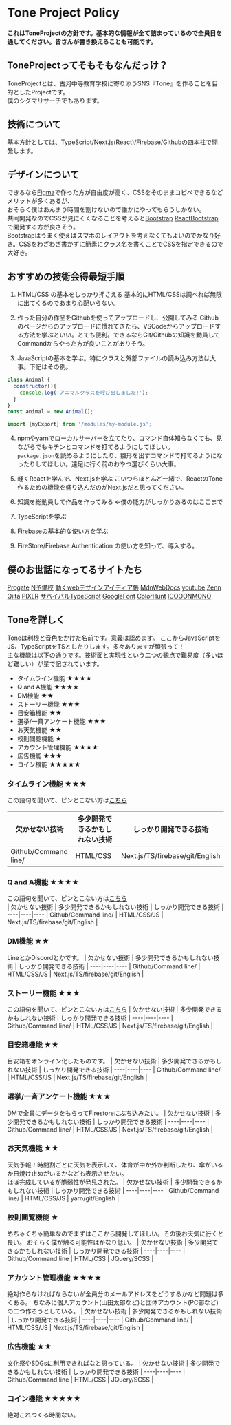 # Tone Project Policy
#### これはToneProjectの方針です。基本的な情報が全て詰まっているので全員目を通してください。皆さんが書き換えることも可能です。


## ToneProjectってそもそもなんだっけ？
ToneProjectとは、古河中等教育学校に寄り添うSNS『Tone』を作ることを目的としたProjectです。  
僕のシグマリサーチでもあります。


## 技術について
基本方針としては、TypeScript/Next.js(React)/Firebase/Githubの四本柱で開発します。


## デザインについて
できるなら[Figma](https://www.figma.com/)で作った方が自由度が高く、CSSをそのままコピペできるなどメリットが多くあるが、  
おそらく僕はあんまり時間を割けないので誰かにやってもらうしかない。  
共同開発なのでCSSが見にくくなることを考えると[Bootstrap](https://getbootstrap.jp/) [ReactBootstrap](https://react-bootstrap.github.io/)で開発する方が良さそう。  
Bootstrapはうまく使えばスマホのレイアウトを考えなくてもよいのでかなり好き。CSSをわざわざ書かずに簡素にクラス名を書くことでCSSを指定できるので大好き。


## おすすめの技術会得最短手順
1. HTML/CSS の基本をしっかり押さえる
基本的にHTML/CSSは調べれば無限に出てくるのであまり心配いらない。

2. 作った自分の作品をGithubを使ってアップロードし、公開してみる
Githubのページからのアップロードに慣れてきたら、VSCodeからアップロードする方法を学ぶといい。とても便利。できるならGit/Githubの知識を動員してCommandからやった方が良いことがありそう。

3. JavaScriptの基本を学ぶ。特にクラスと外部ファイルの読み込み方法は大事。下記はその例。
```js:Class.js
class Animal {
  constructor(){
    console.log('アニマルクラスを呼び出しました!');
  }
}
const animal = new Animal();
```

```js:yomikomi.js
import {myExport} from '/modules/my-module.js';
```
 
4. npmやyarnでローカルサーバーを立てたり、コマンド自体知らなくても、見ながらでもキチンとコマンドを打てるようにしてほしい。  
`package.json`を読めるようにしたり、雛形を出すコマンドで打てるようになったりしてほしい。遠足に行く前のおやつ選びくらい大事。

5. 軽くReactを学んで、Next.jsを学ぶ
こいつらほとんど一緒で、ReactのTone作るための機能を盛り込んだのがNext.jsだと思ってください。

6. 知識を総動員して作品を作ってみる ←僕の能力がしっかりあるのはここまで

7. TypeScriptを学ぶ

8. Firebaseの基本的な使い方を学ぶ

9. FireStore/Firebase Authentication の使い方を知って、導入する。



## 僕のお世話になってるサイトたち 
[Progate](https://prog-8.com/) [N予備校](https://www.nnn.ed.nico/) [動くwebデザインアイディア帳](https://coco-factory.jp/ugokuweb/) [MdnWebDocs](https://developer.mozilla.org/ja/docs/Web) [youtube](https://www.youtube.com/) [Zenn](https://zenn.dev/) [Qiita](https://qiita.com/) [PIXLR](https://pixlr.com/jp/x/) [サバイバルTypeScript](https://typescriptbook.jp/) [GoogleFont](https://fonts.google.com/) [ColorHunt](https://colorhunt.co/) [ICOOONMONO](https://icooon-mono.com/) 


## Toneを詳しく
Toneは利根と音色をかけた名前です。意義は認めます。
ここからJavaScriptをJS、TypeScriptをTSとしたりします。多々ありますが頑張って！  
主な機能は以下の通りです。技術面と実現性という二つの観点で難易度（多いほど難しい）が星で記されています。
- タイムライン機能 ★★★★
- Q and A機能 ★★★★
- DM機能 ★★
- ストーリー機能 ★★★
- 目安箱機能 ★★
- 選挙/一斉アンケート機能 ★★★
- お天気機能 ★★
- 校則閲覧機能 ★
- アカウント管理機能 ★★★★
- 広告機能 ★★★
- コイン機能 ★★★★★

### タイムライン機能 ★★★
この語句を聞いて、ピンとこない方は[こちら](https://www.google.com/search?q=twitter+%E3%82%BF%E3%82%A4%E3%83%A0%E3%83%A9%E3%82%A4%E3%83%B3&sxsrf=ALiCzsYwPUTyW77psuf6y83qCOq_Qit2Mw:1655728098764&source=lnms&tbm=isch&sa=X&ved=2ahUKEwimja_pg7z4AhVWm1YBHUtAD4EQ_AUoAXoECAEQAw&biw=1440&bih=789&dpr=2)  

| 欠かせない技術 | 多少開発できるかもしれない技術 | しっかり開発できる技術 | 
----|----|---- 
| Github/Command line/ | HTML/CSS | Next.js/TS/firebase/git/English | 

### Q and A機能 ★★★★
この語句を聞いて、ピンとこない方は[こちら](https://chiebukuro.yahoo.co.jp/)  
| 欠かせない技術 | 多少開発できるかもしれない技術 | しっかり開発できる技術 |   
----|----|---- 
| Github/Command line/ | HTML/CSS/JS | Next.js/TS/firebase/git/English | 

### DM機能 ★★
LineとかDiscordとかです。
| 欠かせない技術 | 多少開発できるかもしれない技術 | しっかり開発できる技術 | 
----|----|---- 
| Github/Command line/ | HTML/CSS/JS | Next.js/TS/firebase/git/English | 

### ストーリー機能 ★★★
この語句を聞いて、ピンとこない方は[こちら](https://www.google.com/search?q=%E3%82%A4%E3%83%B3%E3%82%B9%E3%82%BF+%E3%82%B9%E3%83%88%E3%83%BC%E3%83%AA%E3%83%BC&source=lmns&bih=789&biw=1440&hl=ja&sa=X&ved=2ahUKEwiL_tCukLz4AhXSIaYKHe-tD8QQ_AUoAHoECAEQAA)
| 欠かせない技術 | 多少開発できるかもしれない技術 | しっかり開発できる技術 | 
----|----|---- 
| Github/Command line/ | HTML/CSS/JS | Next.js/TS/firebase/git/English | 

### 目安箱機能 ★★
目安箱をオンライン化したものです。
| 欠かせない技術 | 多少開発できるかもしれない技術 | しっかり開発できる技術 | 
----|----|---- 
| Github/Command line/ | HTML/CSS/JS | Next.js/TS/firebase/git/English | 

### 選挙/一斉アンケート機能 ★★★
DMで全員にデータをもらってFirestoreにぶち込みたい。
| 欠かせない技術 | 多少開発できるかもしれない技術 | しっかり開発できる技術 | 
----|----|---- 
| Github/Command line/ | HTML/CSS/JS | Next.js/TS/firebase/git/English | 

### お天気機能 ★★
天気予報！時間割ごとに天気を表示して、体育が中か外か判断したり、傘がいるか日焼け止めがいるかなども表示させたい。  
ほぼ完成しているが脆弱性が発見された。
| 欠かせない技術 | 多少開発できるかもしれない技術 | しっかり開発できる技術 | 
----|----|---- 
| Github/Command line/ | HTML/CSS/JS | yarn/git/English | 

### 校則閲覧機能 ★
めちゃくちゃ簡単なのでまずはここから開発してほしい。その後お天気に行くと良い。
おそらく僕が触る可能性はかなり低い。
| 欠かせない技術 | 多少開発できるかもしれない技術 | しっかり開発できる技術 | 
----|----|---- 
| Github/Command line | HTML/CSS | JQuery/SCSS | 

### アカウント管理機能 ★★★★
絶対作らなければならないが全員分のメールアドレスをどうするかなど問題は多くある。
ちなみに個人アカウント(山田太郎など)と団体アカウント(PC部など)の二つ作ろうとしている。
| 欠かせない技術 | 多少開発できるかもしれない技術 | しっかり開発できる技術 | 
----|----|---- 
| Github/Command line/ | HTML/CSS/JS | Next.js/TS/firebase/git/English | 

### 広告機能 ★★
文化祭やSDGsに利用できればなと思っている。
| 欠かせない技術 | 多少開発できるかもしれない技術 | しっかり開発できる技術 | 
----|----|---- 
| Github/Command line | HTML/CSS | JQuery/SCSS | 

### コイン機能 ★★★★★
絶対これつくる時間ない。
